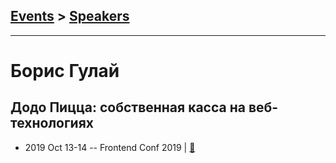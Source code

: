 ## [Events](../README.md) > [Speakers](../speakers.md)
---

# Борис Гулай

## Додо Пицца: собственная касса на веб-технологиях
- 2019 Oct 13-14 -- Frontend Conf 2019  | [:notebook:](https://drive.google.com/file/d/1FHxGzYLq36FecveM4B_AohzRw2LMl5CX)  
